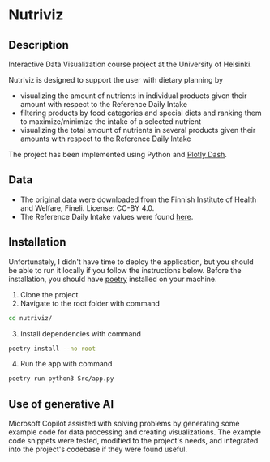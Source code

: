 # Nutriviz

## Description
Interactive Data Visualization course project at the University of Helsinki.

Nutriviz is designed to support the user with dietary planning by
- visualizing the amount of nutrients in individual products given their amount with respect to the Reference Daily Intake
- filtering products by food categories and special diets and ranking them to maximize/minimize the intake of a selected nutrient
- visualizing the total amount of nutrients in several products given their amounts with respect to the Reference Daily Intake

The project has been implemented using Python and [Plotly Dash](https://dash.plotly.com/).

## Data
- The [original data](https://fineli.fi/fineli/en/avoin-data?) were downloaded from the Finnish Institute of Health and Welfare, Fineli. License: CC-BY 4.0.
- The Reference Daily Intake values were found [here](https://www.fda.gov/food/nutrition-facts-label/daily-value-nutrition-and-supplement-facts-labels#referenceguide).

## Installation
Unfortunately, I didn't have time to deploy the application, but you should be able to run it locally if you follow the instructions below. Before the installation, you should have [poetry](https://python-poetry.org/docs/) installed on your machine.

1. Clone the project.
2. Navigate to the root folder with command
```bash
cd nutriviz/
```
3. Install dependencies with command
```bash
poetry install --no-root
```
4. Run the app with command
```bash
poetry run python3 Src/app.py
```

## Use of generative AI
Microsoft Copilot assisted with solving problems by generating some example code for data processing and creating visualizations. The example code snippets were tested, modified to the project's needs, and integrated into the project's codebase if they were found useful.
